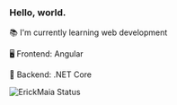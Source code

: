 ### Hello, world. 

📚 I'm currently learning web development

🖥️ Frontend: Angular

🧮 Backend: .NET Core

![ErickMaia Status](https://github-readme-stats.vercel.app/api?username=ErickMaia&show_icons=true)

<!--
**ErickMaia/ErickMaia** is a ✨ _special_ ✨ repository because its `README.md` (this file) appears on your GitHub profile.

Here are some ideas to get you started:

- 🔭 I’m currently working on ...
- 🌱 I’m currently learning ...
- 👯 I’m looking to collaborate on ...
- 🤔 I’m looking for help with ...
- 💬 Ask me about ...
- 📫 How to reach me: ...
- 😄 Pronouns: ...
- ⚡ Fun fact: ...
-->
